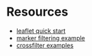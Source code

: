 # Resources

* [leaflet quick start](http://leafletjs.com/examples/quick-start.html)
* [marker filtering example](https://www.mapbox.com/mapbox.js/example/v1.0.0/filtering-markers/)
* [crossfilter examples](https://github.com/joyrexus/crossfiltering)
